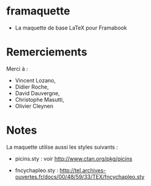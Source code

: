 framaquette
===========

* La maquette de base LaTeX pour Framabook


Remerciements
=============

Merci à :
* Vincent Lozano, 
* Didier Roche, 
* David Dauvergne, 
* Christophe Masutti, 
* Olivier Cleynen


Notes
=============

La maquette utilise aussi les styles suivants :

* picins.sty : voir http://www.ctan.org/pkg/picins

* fncychapleo.sty : http://tel.archives-ouvertes.fr/docs/00/48/59/33/TEX/fncychapleo.sty

